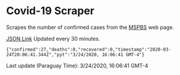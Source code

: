 # Covid-19 Scraper

Scrapes the number of confirmed cases from the [MSPBS](https://www.mspbs.gov.py/covid-19.php) web page.

[JSON Link](https://jmayalag.github.io/covid19-scrape/cases.json)
Updated every 30 minutes.
```
{"confirmed":27,"deaths":0,"recovered":0,"timestamp":"2020-03-24T20:06:41.344Z","pyt":"3/24/2020, 16:06:41 GMT-4"}
```
Last update (Paraguay Time): 3/24/2020, 16:06:41 GMT-4